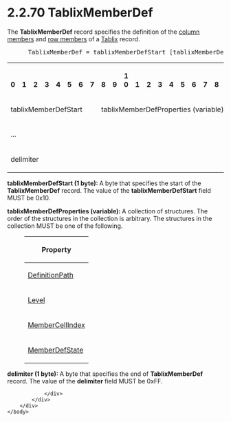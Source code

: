 <html dir="LTR" xmlns:mshelp="http://msdn.microsoft.com/mshelp" xmlns:ddue="http://ddue.schemas.microsoft.com/authoring/2003/5" xmlns:xlink="http://www.w3.org/1999/xlink" xmlns:tool="http://www.microsoft.com/tooltip">
    <head>
        <meta http-equiv="Content-Type" content="text/html; CHARSET=utf-8"></meta>
        <meta name="save" content="history"></meta>
        <title>2.2.70 TablixMemberDef</title>
        <xml>
            <mshelp:toctitle title="2.2.70 TablixMemberDef"></mshelp:toctitle>
            <mshelp:rltitle title="[MS-RPL]: TablixMemberDef"></mshelp:rltitle>
            <mshelp:keyword index="A" term="638498b8-af7c-40af-bb5d-a66ce91f8b11"></mshelp:keyword>
            <mshelp:attr name="DCSext.ContentType" value="open specification"></mshelp:attr>
            <mshelp:attr name="AssetID" value="638498b8-af7c-40af-bb5d-a66ce91f8b11"></mshelp:attr>
            <mshelp:attr name="TopicType" value="kbRef"></mshelp:attr>
            <mshelp:attr name="DCSext.Title" value="[MS-RPL]: TablixMemberDef" />
        </xml>
    </head>
    <body>
        <div id="header">
            <h1 class="heading">2.2.70 TablixMemberDef</h1>
        </div>
        <div id="mainSection">
            <div id="mainBody">
                <div id="allHistory" class="saveHistory"></div>
                <div id="sectionSection0" class="section" name="collapseableSection">
                    

<p>The <b>TablixMemberDef</b> record specifies the definition
of the <a href="75ae48f7-746b-4b41-919c-6699fa28b3ef.htm#gt_0e316a29-1401-442d-96ce-bdf521b18564">column members</a>
and <a href="75ae48f7-746b-4b41-919c-6699fa28b3ef.htm#gt_85da4bce-7983-4ac7-98ca-9cf698d74881">row members</a> of a <a href="f8ea94d9-d2b6-4d7f-8dc4-59faa3a98b93.htm">Tablix</a> record.           </p>

<dl>
<dd>
<div><pre> TablixMemberDef = tablixMemberDefStart [tablixMemberDefProperties] delimiter
</pre></div>
</dd></dl>

<table>
 <tr>
  <th><p><br>0</p></th>
  <th><p><br>1</p></th>
  <th><p><br>2</p></th>
  <th><p><br>3</p></th>
  <th><p><br>4</p></th>
  <th><p><br>5</p></th>
  <th><p><br>6</p></th>
  <th><p><br>7</p></th>
  <th><p><br>8</p></th>
  <th><p><br>9</p></th>
  <th><p>1<br>0</p></th>
  <th><p><br>1</p></th>
  <th><p><br>2</p></th>
  <th><p><br>3</p></th>
  <th><p><br>4</p></th>
  <th><p><br>5</p></th>
  <th><p><br>6</p></th>
  <th><p><br>7</p></th>
  <th><p><br>8</p></th>
  <th><p><br>9</p></th>
  <th><p>2<br>0</p></th>
  <th><p><br>1</p></th>
  <th><p><br>2</p></th>
  <th><p><br>3</p></th>
  <th><p><br>4</p></th>
  <th><p><br>5</p></th>
  <th><p><br>6</p></th>
  <th><p><br>7</p></th>
  <th><p><br>8</p></th>
  <th><p><br>9</p></th>
  <th><p>3<br>0</p></th>
  <th><p><br>1</p></th>
 </tr>
 <tr>
  <td colspan="8">
  <p>tablixMemberDefStart</p>
  </td>
  <td colspan="24">
  <p>tablixMemberDefProperties
  (variable)</p>
  </td>
 </tr>
 <tr>
  <td colspan="32">
  <p>...</p>
  </td>
 </tr>
 <tr>
  <td colspan="8">
  <p>delimiter</p>
  </td>
  
 </tr>
</table>

<p><b>tablixMemberDefStart (1 byte): </b>A byte that
specifies the start of the <b>TablixMemberDef</b> record. The value of the <b>tablixMemberDefStart</b>
field MUST be 0x10.</p>

<p><b>tablixMemberDefProperties (variable): </b>A
collection of structures. The order of the structures in the collection is
arbitrary. The structures in the collection MUST be one of the following.</p>

<dl>
<dd>
<table>
 <thead>
  <tr>
   <th>
   <p>Property</p>
   </th>
  </tr>
 </thead>
 <tr>
  <td>
  <p><a href="77d23f34-1c8b-467b-8685-914992545aae.htm">DefinitionPath</a></p>
  </td>
 </tr>
 <tr>
  <td>
  <p><a href="fc827971-8546-493c-8e47-3c3c562fa8c1.htm">Level</a></p>
  </td>
 </tr>
 <tr>
  <td>
  <p><a href="36ddf75b-b338-4f3d-9c42-a116862d623a.htm">MemberCellIndex</a></p>
  </td>
 </tr>
 <tr>
  <td>
  <p><a href="7cf2aa4c-553f-4ddf-9a4d-5727d4af629a.htm">MemberDefState</a></p>
  </td>
 </tr>
</table>
</dd></dl>

<p><b>delimiter (1 byte): </b>A byte that specifies the
end of <b>TablixMemberDef</b> record. The value of the <b>delimiter</b> field
MUST be 0xFF.</p>


                </div>
            </div>
        </div>
    </body>
</html>